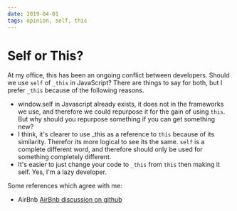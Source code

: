 ```yaml
---
date: 2019-04-01
tags: opinion, self, this
---
```


# Self or This?

At my office, this has been an ongoing conflict between developers. Should we use `self` of `_this` in JavaScript? There are things to say for both, but I prefer `_this` because of the following reasons.

- window.self in Javascript already exists, it does not in the frameworks we use, and therefore we could repurpose it for the gain of using `this`. But why should you repurpose something if you can get something new?
- I think, it's clearer to use \_this as a reference to `this` because of its similarity. Therefor its more logical to see its the same. `self` is a complete different word, and therefore should only be used for something completely different.
- It's easier to just change your code to `_this` from `this` then making it self. Yes, I'm a lazy developer.

Some references which agree with me:

- AirBnb [AirBnb discussion on github](https://github.com/airbnb/javascript/issues/81)
